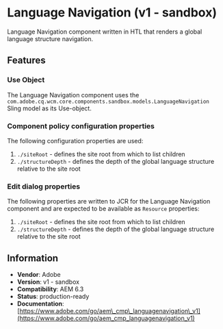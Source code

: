 <!--
Copyright 2017 Adobe Systems Incorporated

Licensed under the Apache License, Version 2.0 (the "License");
you may not use this file except in compliance with the License.
You may obtain a copy of the License at

    http://www.apache.org/licenses/LICENSE-2.0

Unless required by applicable law or agreed to in writing, software
distributed under the License is distributed on an "AS IS" BASIS,
WITHOUT WARRANTIES OR CONDITIONS OF ANY KIND, either express or implied.
See the License for the specific language governing permissions and
limitations under the License.
-->
Language Navigation (v1 - sandbox)
====
Language Navigation component written in HTL that renders a global language structure navigation.

## Features

### Use Object
The Language Navigation component uses the `com.adobe.cq.wcm.core.components.sandbox.models.LanguageNavigation` Sling model as its Use-object.

### Component policy configuration properties
The following configuration properties are used:

1. `./siteRoot` - defines the site root from which to list children
2. `./structureDepth` - defines the depth of the global language structure relative to the site root

### Edit dialog properties
The following properties are written to JCR for the Language Navigation component and are expected to be available as `Resource` properties:

1. `./siteRoot` - defines the site root from which to list children
2. `./structureDepth` - defines the depth of the global language structure relative to the site root

## Information
* **Vendor**: Adobe
* **Version**: v1 - sandbox
* **Compatibility**: AEM 6.3
* **Status**: production-ready
* **Documentation**: [https://www.adobe.com/go/aem\_cmp\_languagenavigation\_v1](https://www.adobe.com/go/aem_cmp_languagenavigation_v1)

